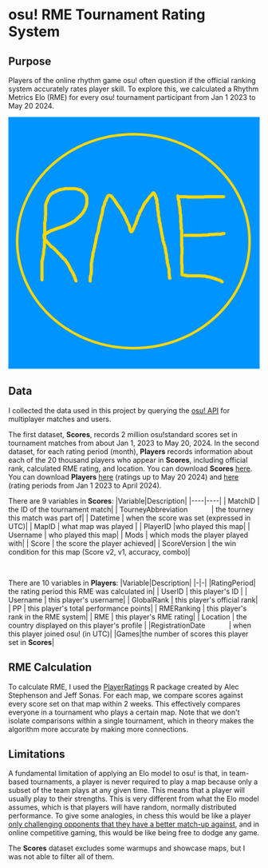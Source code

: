 # osu! RME Tournament Rating System

## Purpose
Players of the online rhythm game osu! often question if the official ranking system accurately rates player skill. To explore this, we calculated a Rhythm Metrics Elo (RME) for every osu! tournament participant from Jan 1 2023 to May 20 2024.

![logo](logo.png)

## Data
I collected the data used in this project by querying the [osu! API](https://osu.ppy.sh/docs/index.html) for multiplayer matches and users. 

The first dataset, **Scores**, records 2 million osu!standard scores set in tournament matches from about Jan 1, 2023 to May 20, 2024. In the second dataset, for each rating period (month), **Players** records information about each of the 20 thousand players who appear in **Scores**, including official rank, calculated RME rating, and location. You can download **Scores** [here](https://remui.s-ul.eu/McnTR8ejDw1vAN1.zip). You can download **Players** [here](https://remui.s-ul.eu/0w8a2i9WshTf30t.zip) (ratings up to May 20 2024) and [here](https://remui.s-ul.eu/wCmQUSRGxKrzG4m.csv) (rating periods from Jan 1 2023 to April 2024).

There are 9 variables in **Scores**:
|Variable|Description|
|----|----|
| MatchID | the ID of the tournament match|
| TourneyAbbreviation &nbsp;&nbsp;&nbsp;&nbsp;&nbsp;&nbsp;&nbsp;&nbsp;&nbsp;&nbsp; | the tourney this match was part of|
| Datetime | when the score was set (expressed in UTC)|
| MapID | what map was played |
| PlayerID |who played this map|
| Username | who played this map|
| Mods | which mods the player played with|
| Score | the score the player achieved|
| ScoreVersion | the win condition for this map (Score v2, v1, accuracy, combo)|

&nbsp;

There are 10 variables in **Players**:
|Variable|Description|
|-|-|
|RatingPeriod| the rating period this RME was calculated in|
| UserID    | this player's ID |
| Username | this player's username|
| GlobalRank  | this player's official rank|
| PP         | this player's total performance points|
| RMERanking | this player's rank in the RME system|
| RME        | this player's RME rating|
| Location | the country displayed on this player's profile |
|RegistrationDate &nbsp;&nbsp;&nbsp;&nbsp;&nbsp;&nbsp;&nbsp;&nbsp;&nbsp;&nbsp; | when this player joined osu! (in UTC)|
|Games|the number of scores this player set in **Scores**|

## RME Calculation
To calculate RME, I used the [PlayerRatings](https://cran.r-project.org/package=PlayerRatings) R package created by Alec Stephenson and Jeff Sonas. For each map, we compare scores against every score set on that map within 2 weeks. This effectively compares everyone in a tournament who plays a certain map. Note that we don't isolate comparisons within a single tournament, which in theory makes the algorithm more accurate by making more connections.

## Limitations
A fundamental limitation of applying an Elo model to osu! is that, in team-based tournaments, a player is never required to play a map because only a subset of the team plays at any given time. This means that a player will usually play to their strengths. This is very different from what the Elo model assumes, which is that players will have random, normally distributed performance. To give some analogies, in chess this would be like a player [only challenging opponents that they have a better match-up against](https://en.wikipedia.org/wiki/Elo_rating_system#Selective_pairing), and in online competitive gaming, this would be like being free to dodge any game.

The **Scores** dataset excludes some warmups and showcase maps, but I was not able to filter all of them.
